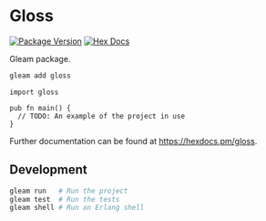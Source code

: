 # Gloss

[![Package Version](https://img.shields.io/hexpm/v/gloss)](https://hex.pm/packages/gloss)
[![Hex Docs](https://img.shields.io/badge/hex-docs-ffaff3)](https://hexdocs.pm/gloss/)

Gleam package.

```sh
gleam add gloss
```
```gleam
import gloss

pub fn main() {
  // TODO: An example of the project in use
}
```

Further documentation can be found at <https://hexdocs.pm/gloss>.

## Development

```sh
gleam run   # Run the project
gleam test  # Run the tests
gleam shell # Run an Erlang shell
```
